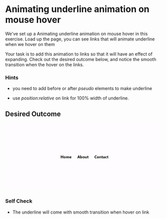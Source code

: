 # Animating underline animation on mouse hover

We've set up a Animating underline animation on mouse hover in this exercise. Load up the page, you can see links that will animate underline when we hover on them

Your task is to add this animation to links so that it will have an effect of expanding. Check out the desired outcome below, and notice the smooth transition when the hover on the links.

### Hints

- you need to add before or after _pseudo_ elements to make underline

- use _position:relative_ on link for 100% width of underline.

## Desired Outcome

![outcome](./desired-outcome.gif)

### Self Check

- The underline will come with smooth transition when hover on link
